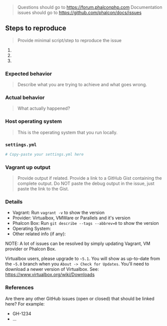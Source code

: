 > Questions should go to https://forum.phalconphp.com
> Documentation issues should go to https://github.com/phalcon/docs/issues

## Steps to reproduce

> Provide minimal script/step to reproduce the issue

1.
2.
3.

### Expected behavior

> Describe what you are trying to achieve and what goes wrong.

### Actual behavior

> What actually happened?

### Host operating system

> This is the operating system that you run locally.

### `settings.yml`

```yaml
# Copy-paste your settings.yml here
```

### Vagrant up output

> Provide output if related.
> Provide a link to a GitHub Gist containing the complete output.
> Do NOT paste the debug output in the issue, just paste the link to the Gist.

### Details

- Vagrant: Run `vagrant -v` to show the version
- Provider: Virtualbox, VMWare or Parallels and it's version
- Phalcon Box: Run `git describe --tags --abbrev=0` to show the version
- Operating System:
- Other related info (if any):

NOTE: A lot of issues can be resolved by simply updating Vagrant, VM provider or Phalcon Box.

Virtualbox users, please upgrade to `~5.1`. You will show as up-to-date from the `~5.0` branch when you
`About -> Check for Updates`. You'll need to download a newer version of Virtualbox. 
See: https://www.virtualbox.org/wiki/Downloads

### References

Are there any other GitHub issues (open or closed) that should be linked here?
For example:
- GH-1234
- ...
